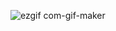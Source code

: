 ![ezgif com-gif-maker](https://user-images.githubusercontent.com/66939062/104428892-0107f780-55ab-11eb-8c0b-4e215a73b0d6.gif)
